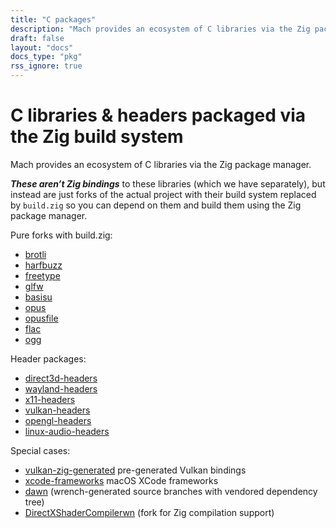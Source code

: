 ```yaml
---
title: "C packages"
description: "Mach provides an ecosystem of C libraries via the Zig package manager. These aren't Zig bindings, but rather just projects built using build.zig"
draft: false
layout: "docs"
docs_type: "pkg"
rss_ignore: true
---
```


# C libraries & headers packaged via the Zig build system

Mach provides an ecosystem of C libraries via the Zig package manager.

**_These aren’t Zig bindings_** to these libraries (which we have separately), but instead are just forks of the actual project with their build system replaced by `build.zig` so you can depend on them and build them using the Zig package manager.

Pure forks with build.zig:

* [brotli](https://github.com/hexops/brotli)
* [harfbuzz](https://github.com/hexops/harfbuzz)
* [freetype](https://github.com/hexops/freetype)
* [glfw](https://github.com/hexops/glfw)
* [basisu](https://github.com/hexops/basisu)
* [opus](https://github.com/hexops/opus)
* [opusfile](https://github.com/hexops/opusfile)
* [flac](https://github.com/hexops/flac)
* [ogg](https://github.com/hexops/ogg)

Header packages:

* [direct3d-headers](https://github.com/hexops/direct3d-headers)
* [wayland-headers](https://github.com/hexops/wayland-headers)
* [x11-headers](https://github.com/hexops/x11-headers)
* [vulkan-headers](https://github.com/hexops/vulkan-headers)
* [opengl-headers](https://github.com/hexops/opengl-headers)
* [linux-audio-headers](https://github.com/hexops/linux-audio-headers)

Special cases:

* [vulkan-zig-generated](https://github.com/hexops/vulkan-zig-generated) pre-generated Vulkan bindings
* [xcode-frameworks](https://github.com/hexops/xcode-frameworks) macOS XCode frameworks
* [dawn](https://github.com/hexops/dawn) (wrench-generated source branches with vendored dependency tree)
* [DirectXShaderCompilerwn](https://github.com/hexops/DirectXShaderCompiler) (fork for Zig compilation support)
